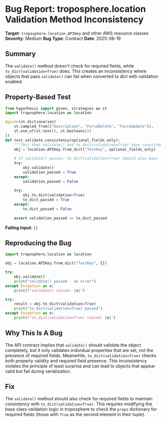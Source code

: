 # Bug Report: troposphere.location Validation Method Inconsistency

**Target**: `troposphere.location.APIKey` and other AWS resource classes  
**Severity**: Medium
**Bug Type**: Contract
**Date**: 2025-08-19

## Summary

The `validate()` method doesn't check for required fields, while `to_dict(validation=True)` does. This creates an inconsistency where objects that pass `validate()` can fail when converted to dict with validation enabled.

## Property-Based Test

```python
from hypothesis import given, strategies as st
import troposphere.location as location

@given(st.dictionaries(
    st.sampled_from(["Description", "ForceDelete", "ForceUpdate"]),
    st.one_of(st.text(), st.booleans())
))
def test_validate_consistency(optional_fields_only):
    """Test that validate() and to_dict(validation=True) have consistent behavior"""
    obj = location.APIKey.from_dict("TestKey", optional_fields_only)
    
    # If validate() passes, to_dict(validation=True) should also pass
    try:
        obj.validate()
        validation_passed = True
    except:
        validation_passed = False
    
    try:
        obj.to_dict(validation=True)
        to_dict_passed = True
    except:
        to_dict_passed = False
    
    assert validation_passed == to_dict_passed
```

**Failing input**: `{}`

## Reproducing the Bug

```python
import troposphere.location as location

obj = location.APIKey.from_dict("TestKey", {})

try:
    obj.validate()
    print("validate() passed - no error")
except Exception as e:
    print(f"validate() raised: {e}")

try:
    result = obj.to_dict(validation=True)
    print("to_dict(validation=True) passed")
except Exception as e:
    print(f"to_dict(validation=True) raised: {e}")
```

## Why This Is A Bug

The API contract implies that `validate()` should validate the object completely, but it only validates individual properties that are set, not the presence of required fields. Meanwhile, `to_dict(validation=True)` checks both property validity and required field presence. This inconsistency violates the principle of least surprise and can lead to objects that appear valid but fail during serialization.

## Fix

The `validate()` method should also check for required fields to maintain consistency with `to_dict(validation=True)`. This requires modifying the base class validation logic in troposphere to check the `props` dictionary for required fields (those with `True` as the second element in their tuple).